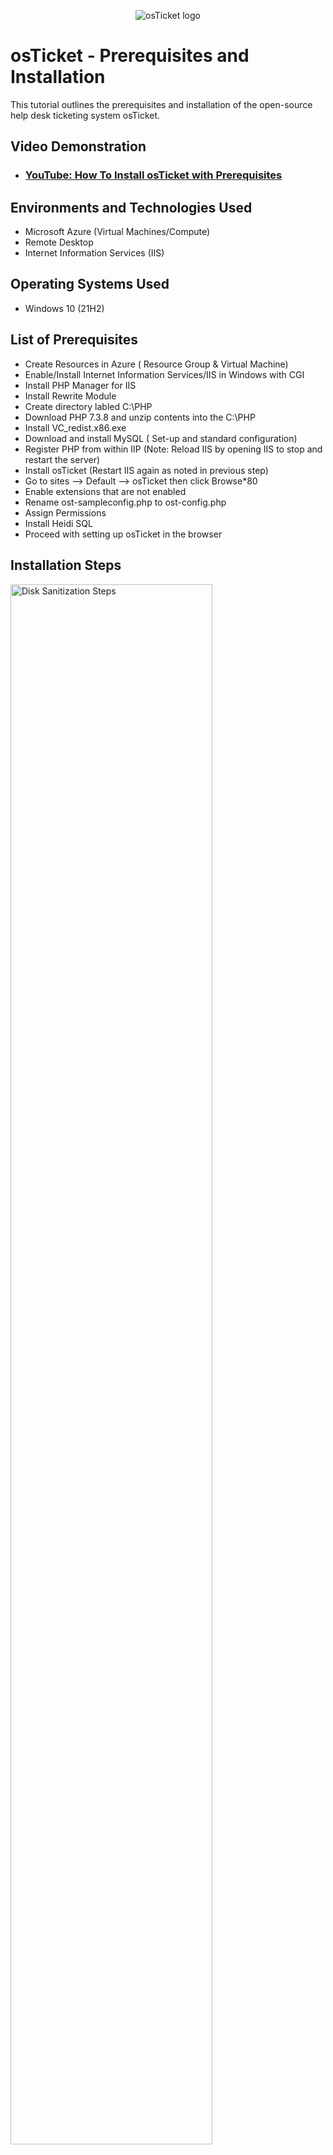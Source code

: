 <p align="center">
<img src="https://i.imgur.com/Clzj7Xs.png" alt="osTicket logo"/>
</p>

<h1>osTicket - Prerequisites and Installation</h1>
This tutorial outlines the prerequisites and installation of the open-source help desk ticketing system osTicket.<br />


<h2>Video Demonstration</h2>

- ### [YouTube: How To Install osTicket with Prerequisites](https://www.youtube.com)

<h2>Environments and Technologies Used</h2>

- Microsoft Azure (Virtual Machines/Compute)
- Remote Desktop
- Internet Information Services (IIS)

<h2>Operating Systems Used </h2>

- Windows 10</b> (21H2)

<h2>List of Prerequisites</h2>

- Create Resources in Azure ( Resource Group & Virtual Machine)
- Enable/Install Internet Information Services/IIS in Windows with CGI
- Install PHP Manager for IIS
- Install Rewrite Module
- Create directory labled C:\PHP
- Download PHP 7.3.8 and unzip contents into the C:\PHP
- Install VC_redist.x86.exe
- Download and install MySQL ( Set-up and standard configuration)
- Register PHP from within IIP (Note: Reload IIS by opening IIS to stop and restart the server)
- Install osTicket (Restart IIS again as noted in previous step)
- Go to sites --> Default --> osTicket then click Browse*80 
- Enable extensions that are not enabled
- Rename ost-sampleconfig.php to ost-config.php
- Assign Permissions 
- Install Heidi SQL
- Proceed with setting up osTicket in the browser


<h2>Installation Steps</h2>

<p>
<img src="https://i.imgur.com/1HIG877.png" height="80%" width="80%" alt="Disk Sanitization Steps"/>
</p>
<p> Above is a picture indicating that Internet Information Services was succcessfully enabled. 

</p>
<br />

<p>
<img src="https://i.imgur.com/WiphDEA.png" height="80%" width="80%" alt="Disk Sanitization Steps"/>
</p>
<p> The screenshot above is showing all PHP 7.3.8 contents extracted into C:\PHP.

</p>
<br />

<p>
<img src="https://i.imgur.com/v4fvOyT.png" height="80%" width="80%" alt="Disk Sanitization Steps"/>
</p>
<p>
Pictured above is a screen capture showing that osTicket was successfully installed.
</p>
<br />
